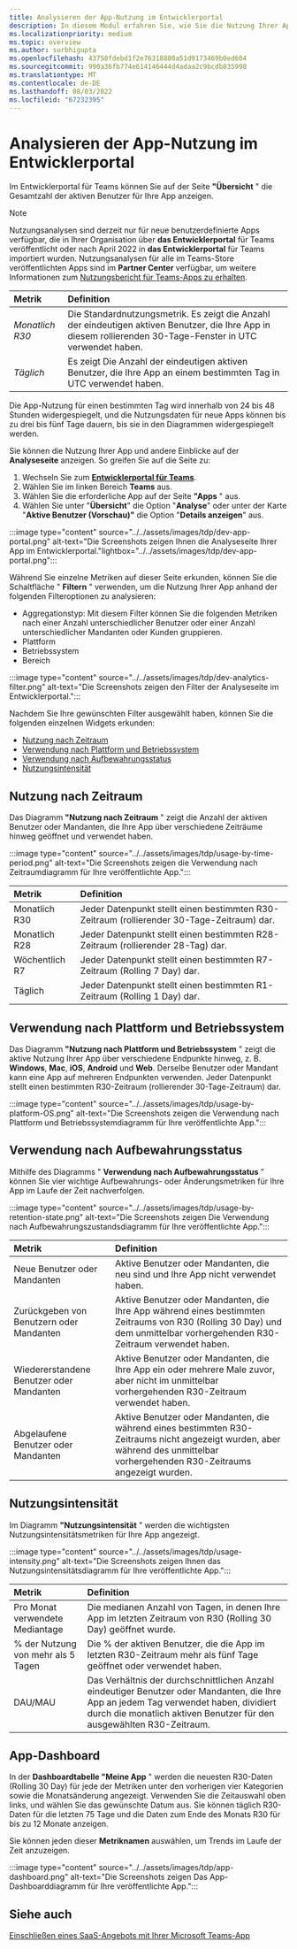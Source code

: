 ```yaml
---
title: Analysieren der App-Nutzung im Entwicklerportal
description: In diesem Modul erfahren Sie, wie Sie die Nutzung Ihrer App im Entwicklerportal analysieren.
ms.localizationpriority: medium
ms.topic: overview
ms.author: surbhigupta
ms.openlocfilehash: 43758fdebd1f2e76318880a51d9173469b0ed604
ms.sourcegitcommit: 990a36fb774e614146444d4adaa2c9bcdb835998
ms.translationtype: MT
ms.contentlocale: de-DE
ms.lasthandoff: 08/03/2022
ms.locfileid: "67232395"
---
```

# <a name="analyze-your-apps-usage-in-developer-portal"></a>Analysieren der App-Nutzung im Entwicklerportal

Im Entwicklerportal für Teams können Sie auf der Seite **"Übersicht** " die Gesamtzahl der aktiven Benutzer für Ihre App anzeigen.

> [!NOTE]
> Nutzungsanalysen sind derzeit nur für neue benutzerdefinierte Apps verfügbar, die in Ihrer Organisation über **das Entwicklerportal** für Teams veröffentlicht oder nach April 2022 in **das Entwicklerportal** für Teams importiert wurden. Nutzungsanalysen für alle im Teams-Store veröffentlichten Apps sind im **Partner Center** verfügbar, um weitere Informationen zum [Nutzungsbericht für Teams-Apps zu erhalten](/office/dev/store/teams-apps-usage).

| Metrik | Definition |
| :-----------------------| :------------------------------------------------------------------------------------------------------|
| *Monatlich R30* | Die Standardnutzungsmetrik. Es zeigt die Anzahl der eindeutigen aktiven Benutzer, die Ihre App in diesem rollierenden 30-Tage-Fenster in UTC verwendet haben. |
| *Täglich* | Es zeigt Die Anzahl der eindeutigen aktiven Benutzer, die Ihre App an einem bestimmten Tag in UTC verwendet haben. |

Die App-Nutzung für einen bestimmten Tag wird innerhalb von 24 bis 48 Stunden widergespiegelt, und die Nutzungsdaten für neue Apps können bis zu drei bis fünf Tage dauern, bis sie in den Diagrammen widergespiegelt werden.

Sie können die Nutzung Ihrer App und andere Einblicke auf der **Analyseseite** anzeigen. So greifen Sie auf die Seite zu:

1. Wechseln Sie zum **[Entwicklerportal für Teams](https://dev.teams.microsoft.com)**.
1. Wählen Sie im linken Bereich **Teams** aus.
1. Wählen Sie die erforderliche App auf der Seite **"Apps** " aus.
1. Wählen Sie unter "**Übersicht**" die Option "**Analyse**" oder unter der Karte "**Aktive Benutzer (Vorschau)"** die Option "**Details anzeigen**" aus.

 :::image type="content" source="../../assets/images/tdp/dev-app-portal.png" alt-text="Die Screenshots zeigen Ihnen die Analyseseite Ihrer App im Entwicklerportal."lightbox="../../assets/images/tdp/dev-app-portal.png":::

Während Sie einzelne Metriken auf dieser Seite erkunden, können Sie die Schaltfläche " **Filtern** " verwenden, um die Nutzung Ihrer App anhand der folgenden Filteroptionen zu analysieren:

* Aggregationstyp: Mit diesem Filter können Sie die folgenden Metriken nach einer Anzahl unterschiedlicher Benutzer oder einer Anzahl unterschiedlicher Mandanten oder Kunden gruppieren.
* Plattform
* Betriebssystem
* Bereich

 :::image type="content" source="../../assets/images/tdp/dev-analytics-filter.png" alt-text="Die Screenshots zeigen den Filter der Analyseseite im Entwicklerportal.":::

Nachdem Sie Ihre gewünschten Filter ausgewählt haben, können Sie die folgenden einzelnen Widgets erkunden:

* [Nutzung nach Zeitraum](#usage-by-time-period)
* [Verwendung nach Plattform und Betriebssystem](#usage-by-platform-and-os)
* [Verwendung nach Aufbewahrungsstatus](#usage-by-retention-state)
* [Nutzungsintensität](#usage-intensity)

## <a name="usage-by-time-period"></a>Nutzung nach Zeitraum

Das Diagramm **"Nutzung nach Zeitraum** " zeigt die Anzahl der aktiven Benutzer oder Mandanten, die Ihre App über verschiedene Zeiträume hinweg geöffnet und verwendet haben.

 :::image type="content" source="../../assets/images/tdp/usage-by-time-period.png" alt-text="Die Screenshots zeigen die Verwendung nach Zeitraumdiagramm für Ihre veröffentlichte App.":::

| Metrik | Definition |
| :-----------------------| :------------------------------------------------------------------------------------------------------|
| Monatlich R30 | Jeder Datenpunkt stellt einen bestimmten R30-Zeitraum (rollierender 30-Tage-Zeitraum) dar. |
| Monatlich R28 | Jeder Datenpunkt stellt einen bestimmten R28-Zeitraum (rollierender 28-Tag) dar. |
| Wöchentlich R7| Jeder Datenpunkt stellt einen bestimmten R7-Zeitraum (Rolling 7 Day) dar. |
| Täglich | Jeder Datenpunkt stellt einen bestimmten R1-Zeitraum (Rolling 1 Day) dar. |

## <a name="usage-by-platform-and-os"></a>Verwendung nach Plattform und Betriebssystem

Das Diagramm **"Nutzung nach Plattform und Betriebssystem** " zeigt die aktive Nutzung Ihrer App über verschiedene Endpunkte hinweg, z. B. **Windows**, **Mac**, **iOS**, **Android** und **Web**. Derselbe Benutzer oder Mandant kann eine App auf mehreren Endpunkten verwenden. Jeder Datenpunkt stellt einen bestimmten R30-Zeitraum (rollierender 30-Tage-Zeitraum) dar.

 :::image type="content" source="../../assets/images/tdp/usage-by-platform-OS.png" alt-text="Die Screenshots zeigen die Verwendung nach Plattform und Betriebssystemdiagramm für Ihre veröffentlichte App.":::

## <a name="usage-by-retention-state"></a>Verwendung nach Aufbewahrungsstatus

Mithilfe des Diagramms " **Verwendung nach Aufbewahrungsstatus** " können Sie vier wichtige Aufbewahrungs- oder Änderungsmetriken für Ihre App im Laufe der Zeit nachverfolgen.

:::image type="content" source="../../assets/images/tdp/usage-by-retention-state.png" alt-text="Die Screenshots zeigen Die Verwendung nach Aufbewahrungszustandsdiagramm für Ihre veröffentlichte App.":::

| Metrik | Definition |
| :-----------------------| :------------------------------------------------------------------------------------------------------|
| Neue Benutzer oder Mandanten | Aktive Benutzer oder Mandanten, die neu sind und Ihre App nicht verwendet haben. |
| Zurückgeben von Benutzern oder Mandanten | Aktive Benutzer oder Mandanten, die Ihre App während eines bestimmten Zeitraums von R30 (Rolling 30 Day) und dem unmittelbar vorhergehenden R30-Zeitraum verwendet haben. |
| Wiedererstandene Benutzer oder Mandanten | Aktive Benutzer oder Mandanten, die Ihre App ein oder mehrere Male zuvor, aber nicht im unmittelbar vorhergehenden R30-Zeitraum verwendet haben. |
| Abgelaufene Benutzer oder Mandanten | Aktive Benutzer oder Mandanten, die während eines bestimmten R30-Zeitraums nicht angezeigt wurden, aber während des unmittelbar vorhergehenden R30-Zeitraums angezeigt wurden. |

## <a name="usage-intensity"></a>Nutzungsintensität

Im Diagramm **"Nutzungsintensität** " werden die wichtigsten Nutzungsintensitätsmetriken für Ihre App angezeigt.

 :::image type="content" source="../../assets/images/tdp/usage-intensity.png" alt-text="Die Screenshots zeigen Ihnen das Nutzungsintensitätsdiagramm für Ihre veröffentlichte App.":::

| Metrik | Definition |
| :-----------------------| :------------------------------------------------------------------------------------------------------|
| Pro Monat verwendete Mediantage | Die medianen Anzahl von Tagen, in denen Ihre App im letzten Zeitraum von R30 (Rolling 30 Day) geöffnet wurde. |
| % der Nutzung von mehr als 5 Tagen | Die % der aktiven Benutzer, die die App im letzten R30-Zeitraum mehr als fünf Tage geöffnet oder verwendet haben. |
| DAU/MAU | Das Verhältnis der durchschnittlichen Anzahl eindeutiger Benutzer oder Mandanten, die Ihre App an jedem Tag verwendet haben, dividiert durch die monatlich aktiven Benutzer für den ausgewählten R30-Zeitraum. |

## <a name="app-dashboard"></a>App-Dashboard

In der **Dashboardtabelle "Meine App** " werden die neuesten R30-Daten (Rolling 30 Day) für jede der Metriken unter den vorherigen vier Kategorien sowie die Monatsänderung angezeigt. Verwenden Sie die Zeitauswahl oben links, und wählen Sie das gewünschte Datum aus. Sie können täglich R30-Daten für die letzten 75 Tage und die Daten zum Ende des Monats R30 für bis zu 12 Monate anzeigen.

Sie können jeden dieser **Metriknamen** auswählen, um Trends im Laufe der Zeit anzuzeigen.

 :::image type="content" source="../../assets/images/tdp/app-dashboard.png" alt-text="Die Screenshots zeigen Das App-Dashboarddiagramm für Ihre veröffentlichte App.":::

## <a name="see-also"></a>Siehe auch

[Einschließen eines SaaS-Angebots mit Ihrer Microsoft Teams-App](~/concepts/deploy-and-publish/appsource/prepare/include-saas-offer.md)
